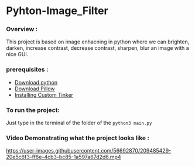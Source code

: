 # Pyhton-Image_Filter
### Overview : 
This project is based on image enhacning in python where we can brighten, darken, increase contrast, decrease contrast, sharpen, blur an image with a nice GUI. 
### prerequisites :
- [Download python](https://www.python.org/downloads/)
- [Download Pillow](https://pillow.readthedocs.io/en/stable/installation.html)
- [Installing Custom Tinker](https://github.com/TomSchimansky/CustomTkinter)
### To run the project:
Just type in the terminal of the folder of the  `python3 main.py`
### Video Demonstrating what the project looks like :
https://user-images.githubusercontent.com/56692870/209485429-20e5c6f3-ff6e-4cb3-bc85-1a597a67d2d6.mp4

